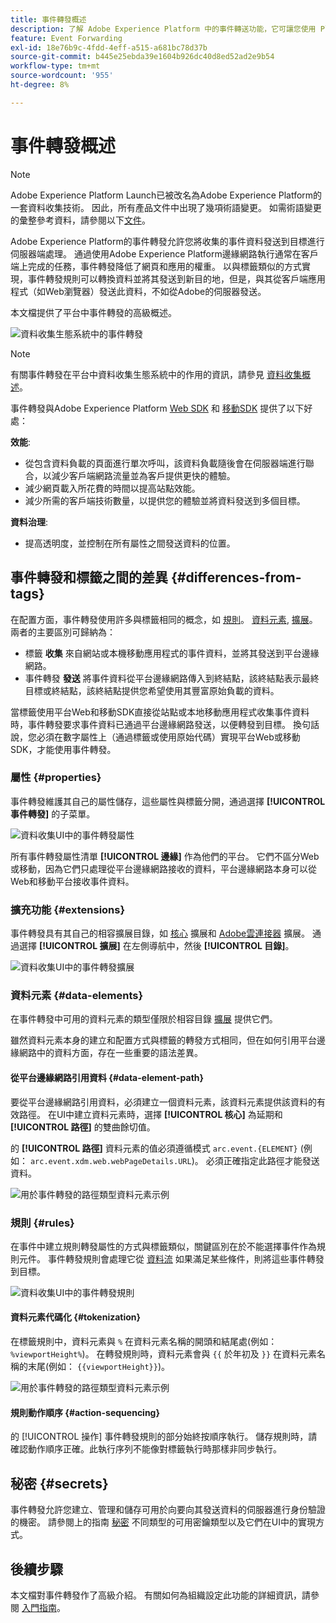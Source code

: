 ```yaml
---
title: 事件轉發概述
description: 了解 Adobe Experience Platform 中的事件轉送功能，它可讓您使用 Platform Edge Network 執行工作，而不變更標記實施。
feature: Event Forwarding
exl-id: 18e76b9c-4fdd-4eff-a515-a681bc78d37b
source-git-commit: b445e25ebda39e1604b926dc40d8ed52ad2e9b54
workflow-type: tm+mt
source-wordcount: '955'
ht-degree: 8%

---
```


# 事件轉發概述

>[!NOTE]
>
>Adobe Experience Platform Launch已被改名為Adobe Experience Platform的一套資料收集技術。 因此，所有產品文件中出現了幾項術語變更。 如需術語變更的彙整參考資料，請參閱以下[文件](../../term-updates.md)。

Adobe Experience Platform的事件轉發允許您將收集的事件資料發送到目標進行伺服器端處理。 通過使用Adobe Experience Platform邊緣網路執行通常在客戶端上完成的任務，事件轉發降低了網頁和應用的權重。 以與標籤類似的方式實現，事件轉發規則可以轉換資料並將其發送到新目的地，但是，與其從客戶端應用程式（如Web瀏覽器）發送此資料，不如從Adobe的伺服器發送。

本文檔提供了平台中事件轉發的高級概述。

![資料收集生態系統中的事件轉發](../../../collection/images/home/event-forwarding.png)

>[!NOTE]
>
>有關事件轉發在平台中資料收集生態系統中的作用的資訊，請參見 [資料收集概述](../../../collection/home.md)。

事件轉發與Adobe Experience Platform [Web SDK](../../../edge/home.md) 和 [移動SDK](https://aep-sdks.gitbook.io/docs/) 提供了以下好處：

**效能**:

* 從包含資料負載的頁面進行單次呼叫，該資料負載隨後會在伺服器端進行聯合，以減少客戶端網路流量並為客戶提供更快的體驗。
* 減少網頁載入所花費的時間以提高站點效能。
* 減少所需的客戶端技術數量，以提供您的體驗並將資料發送到多個目標。

**資料治理**:

* 提高透明度，並控制在所有屬性之間發送資料的位置。

## 事件轉發和標籤之間的差異 {#differences-from-tags}

在配置方面，事件轉發使用許多與標籤相同的概念，如 [規則](../managing-resources/rules.md)。 [資料元素](../managing-resources/data-elements.md), [擴展](../managing-resources/extensions/overview.md)。 兩者的主要區別可歸納為：

* 標籤 **收集** 來自網站或本機移動應用程式的事件資料，並將其發送到平台邊緣網路。
* 事件轉發 **發送** 將事件資料從平台邊緣網路傳入到終結點，該終結點表示最終目標或終結點，該終結點提供您希望使用其豐富原始負載的資料。

當標籤使用平台Web和移動SDK直接從站點或本地移動應用程式收集事件資料時，事件轉發要求事件資料已通過平台邊緣網路發送，以便轉發到目標。 換句話說，您必須在數字屬性上（通過標籤或使用原始代碼）實現平台Web或移動SDK，才能使用事件轉發。

### 屬性 {#properties}

事件轉發維護其自己的屬性儲存，這些屬性與標籤分開，通過選擇 **[!UICONTROL 事件轉發]** 的子菜單。

![資料收集UI中的事件轉發屬性](../../images/ui/event-forwarding/overview/properties.png)

所有事件轉發屬性清單 **[!UICONTROL 邊緣]** 作為他們的平台。 它們不區分Web或移動，因為它們只處理從平台邊緣網路接收的資料，平台邊緣網路本身可以從Web和移動平台接收事件資料。

### 擴充功能 {#extensions}

事件轉發具有其自己的相容擴展目錄，如 [核心](../../extensions/web/core/event-forwarding.md) 擴展和 [Adobe雲連接器](../../extensions/web/cloud-connector/overview.md) 擴展。 通過選擇 **[!UICONTROL 擴展]** 在左側導航中，然後 **[!UICONTROL 目錄]**。

![資料收集UI中的事件轉發擴展](../../images/ui/event-forwarding/overview/extensions.png)

### 資料元素 {#data-elements}

在事件轉發中可用的資料元素的類型僅限於相容目錄 [擴展](#extensions) 提供它們。

雖然資料元素本身的建立和配置方式與標籤的轉發方式相同，但在如何引用平台邊緣網路中的資料方面，存在一些重要的語法差異。

#### 從平台邊緣網路引用資料 {#data-element-path}

要從平台邊緣網路引用資料，必須建立一個資料元素，該資料元素提供該資料的有效路徑。 在UI中建立資料元素時，選擇 **[!UICONTROL 核心]** 為延期和 **[!UICONTROL 路徑]** 的雙曲餘切值。

的 **[!UICONTROL 路徑]** 資料元素的值必須遵循模式 `arc.event.{ELEMENT}` (例如： `arc.event.xdm.web.webPageDetails.URL`)。 必須正確指定此路徑才能發送資料。

![用於事件轉發的路徑類型資料元素示例](../../images/ui/event-forwarding/overview/data-reference.png)

### 規則 {#rules}

在事件中建立規則轉發屬性的方式與標籤類似，關鍵區別在於不能選擇事件作為規則元件。 事件轉發規則會處理它從 [資料流](../../../edge/datastreams/overview.md) 如果滿足某些條件，則將這些事件轉發到目標。

![資料收集UI中的事件轉發規則](../../images/ui/event-forwarding/overview/rules.png)

#### 資料元素代碼化 {#tokenization}

在標籤規則中，資料元素與 `%` 在資料元素名稱的開頭和結尾處(例如： `%viewportHeight%`)。 在轉發規則時，資料元素會與 `{{` 於年初及 `}}` 在資料元素名稱的末尾(例如： `{{viewportHeight}}`)。

![用於事件轉發的路徑類型資料元素示例](../../images/ui/event-forwarding/overview/tokenization.png)

#### 規則動作順序 {#action-sequencing}

的 [!UICONTROL 操作] 事件轉發規則的部分始終按順序執行。 儲存規則時，請確認動作順序正確。此執行序列不能像對標籤執行時那樣非同步執行。

## 秘密 {#secrets}

事件轉發允許您建立、管理和儲存可用於向要向其發送資料的伺服器進行身份驗證的機密。 請參閱上的指南 [秘密](./secrets.md) 不同類型的可用密鑰類型以及它們在UI中的實現方式。

## 後續步驟

本文檔對事件轉發作了高級介紹。 有關如何為組織設定此功能的詳細資訊，請參閱 [入門指南](./getting-started.md)。

